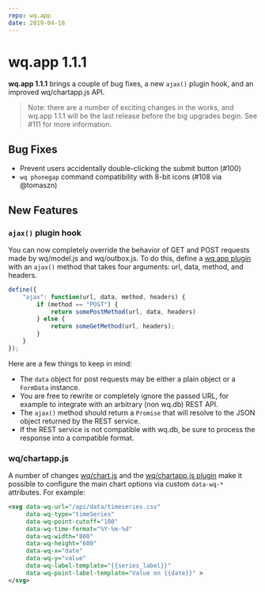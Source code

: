 ```yaml
---
repo: wq.app
date: 2019-04-18
---
```


# wq.app 1.1.1

**wq.app 1.1.1** brings a couple of bug fixes, a new `ajax()` plugin hook, and an improved wq/chartapp.js API.

> Note: there are a number of exciting changes in the works, and wq.app 1.1.1 will be the last release before the big upgrades begin.  See #111 for more information.

## Bug Fixes
 * Prevent users accidentally double-clicking the submit button (#100)
 * `wq phonegap` command compatibility with 8-bit icons (#108 via @tomaszn)

## New Features

### `ajax()` plugin hook

You can now completely override the behavior of GET and POST requests made by wq/model.js and wq/outbox.js.  To do this, define a [wq.app plugin](../plugins/index.md) with an `ajax()` method that takes four arguments: url, data, method, and headers.

```javascript
define({
    "ajax": function(url, data, method, headers) {
        if (method == "POST") {
            return somePostMethod(url, data, headers)
        } else {
            return someGetMethod(url, headers);
        }
    }
});
```

Here are a few things to keep in mind:
 * The `data` object for post requests may be either a plain object or a `FormData` instance.
 * You are free to rewrite or completely ignore the passed URL, for example to integrate with an arbitrary (non wq.db) REST API. 
 * The `ajax()` method should return a `Promise` that will resolve to the JSON object returned by the REST service.
 * If the REST service is not compatible with wq.db, be sure to process the response into a compatible format.

### wq/chartapp.js

A number of changes [wq/chart.js](https://django-rest-pandas.wq.io/@wq/chart) and the [wq/chartapp.js plugin](https://django-rest-pandas.wq.io/@wq/chart) make it possible to configure the main chart options via custom `data-wq-*` attributes.  For example:

```svg
<svg data-wq-url="/api/data/timeseries.csv"
     data-wq-type="timeSeries"
     data-wq-point-cutoff="100"
     data-wq-time-format="%Y-%m-%d"
     data-wq-width="800"
     data-wq-height="600"
     data-wq-x="date"
     data-wq-y="value"
     data-wq-label-template="{{series_label}}"
     data-wq-point-label-template="Value on {{date}}" >
</svg>
```
